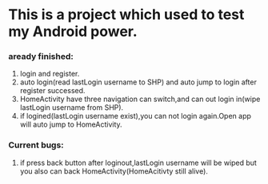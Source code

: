 #  This is a project which used to test my Android power.
### aready finished:
1. login and register.
2. auto login(read lastLogin username to SHP) and auto jump to login after register successed.
3. HomeActivity have three navigation can switch,and can out login in(wipe lastLogin username from SHP).
4. if logined(lastLogin username exist),you can not login again.Open app will auto jump to HomeActivity.
### Current bugs:
1. if press back button after loginout,lastLogin username will be wiped but you also can back HomeActivity(HomeAcitivty still alive).
